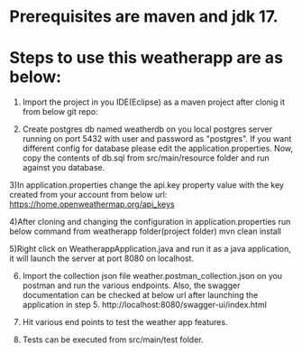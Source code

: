 # Prerequisites are maven and jdk 17.
# Steps to use this weatherapp are as below:
1) Import the project in you IDE(Eclipse) as a maven project after clonig it from below git repo:

2) Create postgres db named weatherdb on you local postgres server running on port 5432 with user and password as "postgres". If you want different config for database please edit the application.properties.
Now, copy the contents of db.sql from src/main/resource folder and run against you database.

3)In application.properties change the api.key property value with the key created from your account from below url:
https://home.openweathermap.org/api_keys

4)After cloning and changing the configuration in application.properties run below command from weatherapp folder(project folder)
mvn clean install

5)Right click on WeatherappApplication.java and run it as a java application, it will launch the server at port 8080 on localhost.

6) Import the collection json file weather.postman_collection.json on you postman and run the various endpoints. Also, the swagger documentation can be checked at below url after launching the application in step 5.
http://localhost:8080/swagger-ui/index.html

7) Hit various end points to test the weather app features.

8) Tests can be executed from src/main/test folder.